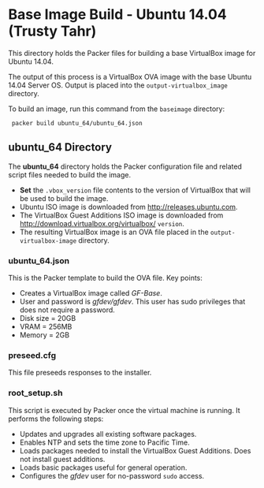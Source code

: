 Base Image Build - Ubuntu 14.04 (Trusty Tahr)
=====
This directory holds the Packer files for building a base VirtualBox image for Ubuntu 14.04.

The output of this process is a VirtualBox OVA image with the base Ubuntu 14.04 Server OS. Output is placed into the `output-virtualbox_image` directory.

To build an image, run this command from the `baseimage` directory:

     packer build ubuntu_64/ubuntu_64.json

ubuntu_64 Directory
-----
The __ubuntu_64__ directory holds the Packer configuration file and related script files needed to build the image.
* **Set** the `.vbox_version` file contents to the version of VirtualBox that will be used to build the image.
* Ubuntu ISO image is downloaded from http://releases.ubuntu.com.
* The VirtualBox Guest Additions ISO image is downloaded from http://download.virtualbox.org/virtualbox/ `version`.
* The resulting VirtualBox image is an OVA file placed in the `output-virtualbox-image` directory.

### ubuntu_64.json
This is the Packer template to build the OVA file. Key points:
* Creates a VirtualBox image called _GF-Base_.
* User and password is _gfdev/gfdev_. This user has sudo privileges that does not require a password.
* Disk size = 20GB
* VRAM = 256MB
* Memory = 2GB

### preseed.cfg
This file preseeds responses to the installer.

### root_setup.sh
This script is executed by Packer once the virtual machine is running. It performs the following steps:
* Updates and upgrades all existing software packages.
* Enables NTP and sets the time zone to Pacific Time.
* Loads packages needed to install the VirtualBox Guest Additions. Does not install guest additions.
* Loads basic packages useful for general operation.
* Configures the _gfdev_ user for no-password `sudo` access.